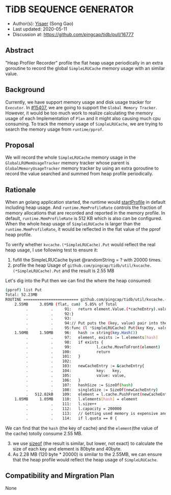 # TiDB SEQUENCE GENERATOR

- Author(s):     [Yisaer](https://github.com/Yisaer) (Song Gao)
- Last updated:  2020-05-11
- Discussion at: https://github.com/pingcap/tidb/pull/16777

## Abstract

"Heap Profiler Recorder" profile the flat heap usage periodically in an extra goroutine to record the global `SimpleLRUCache` memory usage with an
similar value.

## Background

Currently, we have support memory usage and disk usage tracker for `Executor`. In [#15407](https://github.com/pingcap/tidb/issues/15407), we are going to support the `Global Memory Tracker`.
However, it would be too much work to realize calculating the memory usage of each Implementation of `Plan` and it might also causing much cpu consuming. To track the memory usage of `SimpleLRUCache`,
we are trying to search the memory usage from `runtime/pprof`.

## Proposal

We will record the whole `SimpleLRUCache` memory usage in the `GlobalLRUMemUsageTracker` memory tracker whose parent is `GlobalMemoryUsageTracker` memory tracker by using an extra goroutine to record the value searched and summed from heap profile periodically.

## Rationale

When an golang application started, the runtime would [startProfile](https://github.com/golang/go/blob/48a90d639d578d2b33fdc1903f03e028b4d40fa9/src/cmd/oldlink/internal/ld/main.go#L155) in default including heap usage.
And `runtime.MemProfileRate` controls the fraction of memory allocations that are recorded and reported in the memory profile. In default, `runtime.MemProfileRate` is 512 KB which is also can be configured. When the whole heap usage
of `SimpleLRUCache` is larger than the `runtime.MemProfileRate`, it would be reflected in the flat value of the pprof heap profile.

To verify whether `kvcache.(*SimpleLRUCache).Put` would reflect the real heap usage, I use following test to ensure it:

1. fufill the SimpleLRUCache byset @randomString = ? with 20000 times.
2. profile the heap Usage of `github.com/pingcap/tidb/util/kvcache.(*SimpleLRUCache).Put` and the result is 2.55 MB

Let's dig into the Put then we can find the where the heap consumed:

```sh
(pprof) list Put
Total: 52.23MB
ROUTINE ======================== github.com/pingcap/tidb/util/kvcache.(*SimpleLRUCache).Put in /Users/yisa/Downloads/Github/GoProject/src/github.com/pingcap/tidb/util/kvcache/simple_lru.go
    2.55MB     3.05MB (flat, cum)  5.85% of Total
         .          .     91:   return element.Value.(*cacheEntry).value, true
         .          .     92:}
         .          .     93:
         .          .     94:// Put puts the (key, value) pair into the LRU Cache.
         .          .     95:func (l *SimpleLRUCache) Put(key Key, value Value) {
    1.50MB     1.50MB     96:   hash := string(key.Hash())
         .          .     97:   element, exists := l.elements[hash]
         .          .     98:   if exists {
         .          .     99:           l.cache.MoveToFront(element)
         .          .    100:           return
         .          .    101:   }
         .          .    102:
         .          .    103:   newCacheEntry := &cacheEntry{
         .          .    104:           key:   key,
         .          .    105:           value: value,
         .          .    106:   }
         .          .    107:   hashSize := SizeOf(hash)
         .          .    108:   singleSize := SizeOf(newCacheEntry)
         .   512.02kB    109:   element = l.cache.PushFront(newCacheEntry)
    1.05MB     1.05MB    110:   l.elements[hash] = element
         .          .    111:   l.size++
         .          .    112:   l.capacity = 200000
         .          .    113:   // Getting used memory is expensive and can be avoided by setting quota to 0.
         .          .    114:   if l.quota == 0 {

```  
We can find that the `hash` (the key of cache) and the `element`(the value of the cache) totolly consume 2.55 MB.

3. we use [sizeof](https://github.com/templarbit/sizeof) (the result is similar, but lower, not exact) to calculate the size of each key and element is 80byte and 40byte.
4. As 2.28 MB (120 byte * 20000) is similar to the 2.55MB, we can ensure that the heap profile would reflect the heap usage of `SimpleLRUCache`.

## Compatibility and Mirgration Plan

None




